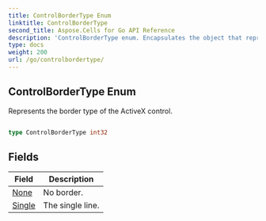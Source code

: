```yaml
---
title: ControlBorderType Enum 
linktitle: ControlBorderType
second_title: Aspose.Cells for Go API Reference
description: 'ControlBorderType enum. Encapsulates the object that represents controlbordertype in Go.'
type: docs
weight: 200
url: /go/controlbordertype/
---
```


## ControlBorderType Enum

Represents the border type of the ActiveX control.

```go

type ControlBorderType int32


```

## Fields

| Field | Description |
| --- | --- |
|[None](./none/) | No border. | 
|[Single](./single/) | The single line. | 
